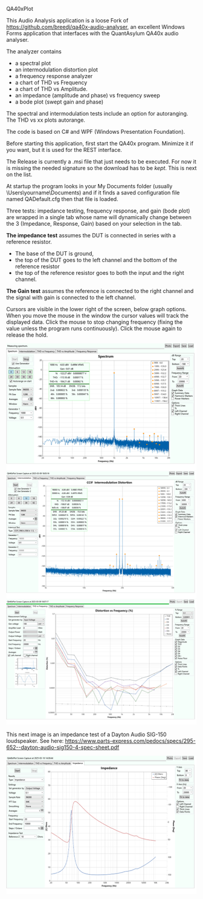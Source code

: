 QA40xPlot

This Audio Analysis application is a loose Fork of https://github.com/breedj/qa40x-audio-analyser, an excellent Windows Forms application
that interfaces with the QuantAsylum QA40x audio analyser.

The analyzer contains 

- a spectral plot
- an intermodulation distortion plot
- a frequency response analyzer
- a chart of THD vs Frequency 
- a chart of THD vs Amplitude.
- an impedance (amplitude and phase) vs frequency sweep
- a bode plot (swept gain and phase)

The spectral and intermodulation tests include an option for autoranging. The THD vs xx plots autorange.

The code is based on C# and WPF (Windows Presentation Foundation).

Before starting this application, first start the QA40x program. Minimize it if you want, but it is used for the
REST interface. 

The Release is currently a .msi file that just needs to be executed. For now it is missing
the needed signature so the download has to be *kept*. This is next on the list.

At startup the program looks in your My Documents folder (usually \Users\yourname\Documents) and if it finds 
a saved configuration file named QADefault.cfg then that file is loaded.

Three tests: impedance testing, frequency response, and gain (bode plot) are wrapped in a single tab whose name
will dynamically change between the 3 (Impedance, Response, Gain) based on your selection in the tab.

**The impedance test** assumes the DUT is connected in series with a reference resistor. 

* The base of the DUT is ground, 
* the top of the DUT goes to the left channel and the bottom of the reference resistor
* the top of the reference resistor goes to both the input and the right channel.

**The Gain test** assumes the reference is connected to the right channel and the signal with gain is connected to the left channel.

Cursors are visible in the lower right of the screen, below graph options. When you move the mouse in the window
the cursor values will track the displayed data. Click the mouse to stop changing frequency (fixing the value unless the program runs
continuously). Click the mouse again to release the hold.

![spectrum](QA40xPlot/Images/SpectralPlot.png)
![imd](QA40xPlot/Images/CCIFImdPlot.png)
![thd vs freq](QA40xPlot/Images/ThdVsFreq.png)

This next image is an impedance test of a Dayton Audio SIG-150 loudspeaker. 
See here: https://www.parts-express.com/pedocs/specs/295-652--dayton-audio-sig150-4-spec-sheet.pdf


![impedance](QA40xPlot/Images/ImpedancePlot.png)

